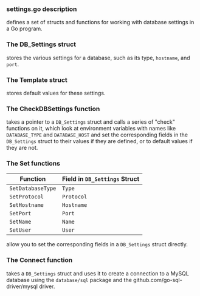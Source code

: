 ### settings.go description
defines a set of structs and functions for 
working with database settings in a Go program.

### The DB_Settings struct 
stores the various settings for a database, 
such as its type, `hostname`, and `port`. 

### The Template struct 
stores default values for these settings. 

### The CheckDBSettings function
takes a pointer to a `DB_Settings` struct
and calls a series of "check" functions on it, 
which look at environment variables 
with names like `DATABASE_TYPE` and `DATABASE_HOST`
and set the corresponding fields in the `DB_Settings` struct 
to their values if they are defined, 
or to default values if they are not. 

### The Set functions
| Function          | Field in `DB_Settings` Struct |
|-------------------|-------------------------------|
| `SetDatabaseType` | `Type`                        |
| `SetProtocol`     | `Protocol`                    |
| `SetHostname`     | `Hostname`                    |
| `SetPort`         | `Port`                        |
| `SetName`         | `Name`                        |
| `SetUser`         | `User`                        |

allow you to set the corresponding fields 
in a `DB_Settings` struct directly. 

### The Connect function 
takes a `DB_Settings` struct and uses it to create a connection 
to a MySQL database using the `database/sql` package 
and the github.com/go-sql-driver/mysql driver.

